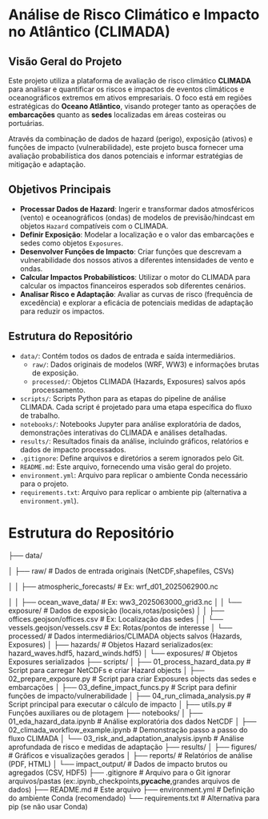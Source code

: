 # Análise de Risco Climático e Impacto no Atlântico (CLIMADA)

## Visão Geral do Projeto

Este projeto utiliza a plataforma de avaliação de risco climático **CLIMADA** para analisar e quantificar os riscos e impactos de eventos climáticos e oceanográficos extremos em ativos empresariais. O foco está em regiões estratégicas do **Oceano Atlântico**, visando proteger tanto as operações de **embarcações** quanto as **sedes** localizadas em áreas costeiras ou portuárias.

Através da combinação de dados de hazard (perigo), exposição (ativos) e funções de impacto (vulnerabilidade), este projeto busca fornecer uma avaliação probabilística dos danos potenciais e informar estratégias de mitigação e adaptação.

## Objetivos Principais

* **Processar Dados de Hazard**: Ingerir e transformar dados atmosféricos (vento) e oceanográficos (ondas) de modelos de previsão/hindcast em objetos `Hazard` compatíveis com o CLIMADA.
* **Definir Exposição**: Modelar a localização e o valor das embarcações e sedes como objetos `Exposures`.
* **Desenvolver Funções de Impacto**: Criar funções que descrevam a vulnerabilidade dos nossos ativos a diferentes intensidades de vento e ondas.
* **Calcular Impactos Probabilísticos**: Utilizar o motor do CLIMADA para calcular os impactos financeiros esperados sob diferentes cenários.
* **Analisar Risco e Adaptação**: Avaliar as curvas de risco (frequência de excedência) e explorar a eficácia de potenciais medidas de adaptação para reduzir os impactos.

## Estrutura do Repositório

* `data/`: Contém todos os dados de entrada e saída intermediários.
    * `raw/`: Dados originais de modelos (WRF, WW3) e informações brutas de exposição.
    * `processed/`: Objetos CLIMADA (Hazards, Exposures) salvos após processamento.
* `scripts/`: Scripts Python para as etapas do pipeline de análise CLIMADA. Cada script é projetado para uma etapa específica do fluxo de trabalho.
* `notebooks/`: Notebooks Jupyter para análise exploratória de dados, demonstrações interativas do CLIMADA e análises detalhadas.
* `results/`: Resultados finais da análise, incluindo gráficos, relatórios e dados de impacto processados.
* `.gitignore`: Define arquivos e diretórios a serem ignorados pelo Git.
* `README.md`: Este arquivo, fornecendo uma visão geral do projeto.
* `environment.yml`: Arquivo para replicar o ambiente Conda necessário para o projeto.
* `requirements.txt`: Arquivo para replicar o ambiente pip (alternativa a `environment.yml`).


# Estrutura do Repositório

├── data/

│   ├── raw/     # Dados de entrada originais (NetCDF,shapefiles, CSVs)

│   │   ├── atmospheric_forecasts/ # Ex: wrf_d01_2025062900.nc

│   │   ├── ocean_wave_data/       # Ex: ww3_2025063000_grid3.nc
│   │   └── exposure/ # Dados de exposição (locais,rotas/posições)
│   │       ├── offices.geojson/offices.csv # Ex: Localização das sedes
│   │       └── vessels.geojson/vessels.csv # Ex: Rotas/pontos de interesse
│   └── processed/  # Dados intermediários/CLIMADA objects salvos (Hazards, Exposures)
│       ├── hazards/ # Objetos Hazard serializados(ex: hazard_waves.hdf5, hazard_winds.hdf5)
│       └── exposures/       # Objetos Exposures serializados
├── scripts/
│   ├── 01_process_hazard_data.py  # Script para carregar NetCDFs e criar Hazard objects
│   ├── 02_prepare_exposure.py     # Script para criar Exposures objects das sedes e embarcações
│   ├── 03_define_impact_funcs.py  # Script para definir funções de impacto/vulnerabilidade
│   ├── 04_run_climada_analysis.py # Script principal para executar o cálculo de impacto
│   ├── utils.py                   # Funções auxiliares ou de plotagem
├── notebooks/
│   ├── 01_eda_hazard_data.ipynb     # Análise exploratória dos dados NetCDF
│   ├── 02_climada_workflow_example.ipynb # Demonstração passo a passo do fluxo CLIMADA
│   └── 03_risk_and_adaptation_analysis.ipynb # Análise aprofundada de risco e medidas de adaptação
├── results/
│   ├── figures/              # Gráficos e visualizações gerados
│   ├── reports/              # Relatórios de análise (PDF, HTML)
│   └── impact_output/    # Dados de impacto brutos ou agregados (CSV, HDF5)
├── .gitignore    # Arquivo para o Git ignorar arquivos/pastas (ex:.ipynb_checkpoints,__pycache__,grandes arquivos de dados)
├── README.md                 # Este arquivo
├── environment.yml           # Definição do ambiente Conda (recomendado)
└── requirements.txt          # Alternativa para pip (se não usar Conda)
